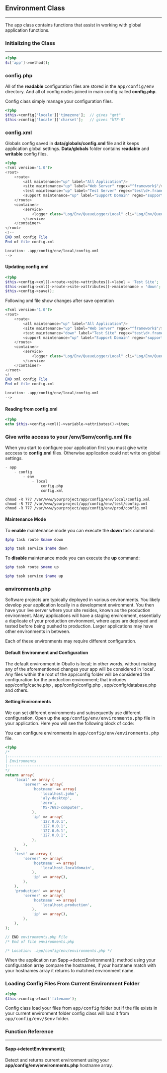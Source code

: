 
## Environment Class

------

The app class contains functions that assist in working with global application functions.

### Initializing the Class

-------

```php
<?php
$c['app']->method();
```

### config.php

All of the <b>readable</b> configuration files are stored in the <kbd>app/config/env</kbd> directory. And all of config nodes joined in main config called <b>config.php</b>.

Config class simply manage your configuration files.

```php
<?php
$this->config['locale']['timezone'];  // gives "gmt"
$this->config['locale']['charset'];   // gives "UTF-8"
```

### config.xml

Globals config saved in <b>data/globals/config.xml</b> file and it keeps application global settings. <b>Data/globals</b> folder contains <b>readable</b> and <b>writable</b> config files.

```php
<?php
<?xml version="1.0"?>
<root>
    <route>
        <all maintenance="up" label="All Application"/>
        <site maintenance="up" label="Web Server" regex="^framework$"/>
        <test maintenance="up" label="Test Server" regex="test\d+.framework"/>
        <support maintenance="up" label="Support Domain" regex="support.framework"/>
    </route>
    <container>
        <service>
            <logger class="Log/Env/QueueLogger/Local" cli="Log/Env/QueueLogger/Cli"/>
        </service>
    </container>
</root>
<!--
END xml config File
End of file config.xml

Location: .app/config/env/local/config.xml
-->

```

#### Updating config.xml

```php
<?php
$this->config->xml()->route->site->attributes()->label = 'Test Site';
$this->config->xml()->route->site->attributes()->maintenance = 'down';
$this->config->save();
```

Following xml file show changes after save operation

```php
<?xml version="1.0"?>
<root>
    <route>
        <all maintenance="up" label="All Application"/>
        <site maintenance="up" label="Web Server" regex="^framework$"/>
        <test maintenance="down" label="Test Site" regex="test\d+.framework"/>
        <support maintenance="up" label="Support Domain" regex="support.framework"/>
    </route>
    <container>
        <service>
            <logger class="Log/Env/QueueLogger/Local" cli="Log/Env/QueueLogger/Cli"/>
        </service>
    </container>
</root>
<!--
END xml config File
End of file config.xml

Location: .app/config/env/local/config.xml
-->

```

#### Reading from config.xml

```php
<?php
echo $this->config->xml()->variable->attributes()->item;
```

### Give write access to your /env/$env/config.xml file

When you start to configure your application first you must give write acccess to <b>config.xml</b> files. Otherwise application could not write on global settings.

```php
- app
	- config
        - env
            - local
                config.php
                config.xml

```

```
chmod -R 777 /var/www/yourproject/app/config/env/local/config.xml
chmod -R 777 /var/www/yourproject/app/config/env/test/config.xml
chmod -R 777 /var/www/yourproject/app/config/env/prod/config.xml
```

#### Maintenance Mode

To <b>enable</b> maintenance mode you can execute the <b>down</b> task command:

```php
$php task route $name down
```


```php
$php task service $name down
```

To <b>disable</b> maintenance mode you can execute the <b>up</b> command:


```php
$php task route $name up
```

```php
$php task service $name up
```

### environments.php

Software projects are typically deployed in various environments. You likely develop your application locally in a development environment. You then have your live server where your site resides, known as the production environment. Many applications will have a staging environment, essentially a duplicate of your production environment, where apps are deployed and tested before being pushed to production. Larger applications may have other environments in between.

Each of these environments may require different configuration.

#### Default Environment and Configuration

The default environment in Obullo is local; in other words, without making any of the aforementioned changes your app will be considered in ‘local’. Any files within the root of the app/config  folder will be considered the configuration for the production environment; that includes app/config/cache.php , app/config/config.php , app/config/database.php  and others.

#### Setting Environments

We can set different environments and subsequently use different configuration. Open up the <kbd>app/config/env/environments.php</kbd> file in your application. Here you will see the following block of code:


You can configure environments in <kbd>app/config/env/environments.php</kbd> file.


```php
<?php
/*
|--------------------------------------------------------------------------
| Environments
|--------------------------------------------------------------------------
*/
return array(
    'local' => array (
        'server' => array(
            'hostname' => array(
                'localhost.john',
                'aly-desktop',
                'zero',
                'MS-7693-computer',
            ),
            'ip' => array(
                '127.0.0.1',
                '127.0.0.1',
                '127.0.0.1',
                '127.0.0.1',
            ),
        ),
    ),
    'test' => array (
        'server' => array(
            'hostname' => array(
                'localhost.localdomain',
            ),
            'ip' => array(),
        ),
    ),
    'production' => array (
        'server' => array(
            'hostname' => array(
                'localhost.production',
            ),
            'ip' => array(),
        ),
    ),
);

// END environments.php File
/* End of file environments.php

/* Location: .app/config/env/environments.php */
```

When the application run $app->detectEnvironment(); method using your configuration array compare the hostnames, if your hostname match with your hostnames array it returns to matched environment name.


### Loading Config Files From Current Environment Folder

```php
<?php
$this->config->load('filename');
```
Config class load your files from <kbd>app/config</kbd> folder but if the file exists in your current environment folder config class will load it from <kbd>app/config/env/$env</kbd> folder.

### Function Reference

------

#### $app->detectEnvironment();

Detect and returns current environment using your <b>app/config/env/environments.php</b> hostname array.